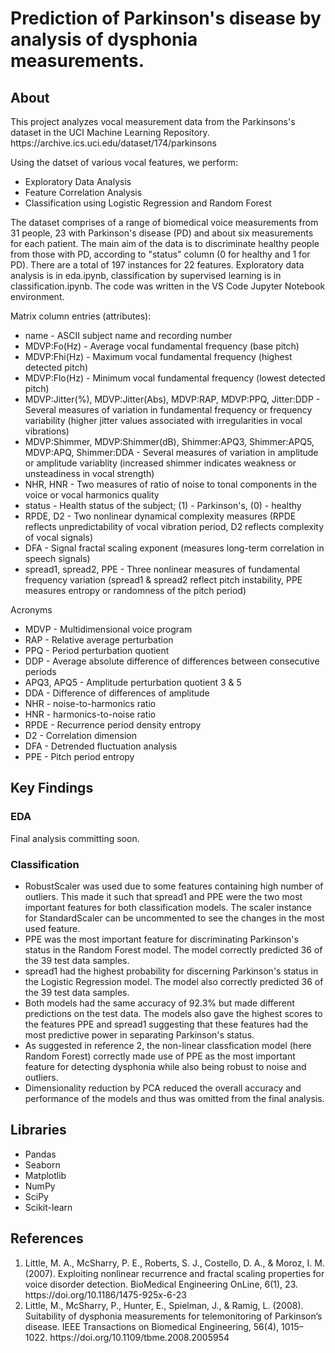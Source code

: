 <h1>Prediction of Parkinson's disease by analysis of dysphonia measurements.</h1>
<h2>About</h2>
<p>This project analyzes vocal measurement data from the Parkinsons's dataset in the UCI Machine Learning Repository. https://archive.ics.uci.edu/dataset/174/parkinsons</p>
<p> Using the datset of various vocal features, we perform:
    <ul>
        <li>Exploratory Data Analysis</li>
        <li>Feature Correlation Analysis</li>
        <li>Classification using Logistic Regression and Random Forest</li>
    </ul>
<p>The dataset comprises of a range of biomedical voice measurements from 31 people, 23 with Parkinson's disease (PD) and about six measurements for each patient. The main aim of the data is to discriminate healthy people from those with PD, according to "status" column (0 for healthy and 1 for PD). There are a total of 197 instances for 22 features. Exploratory data analysis is in eda.ipynb, classification by supervised learning is in classification.ipynb. The code was written in the VS Code Jupyter Notebook environment.</p>
<p>
Matrix column entries (attributes):
<ul>
   <li>name - ASCII subject name and recording number</li>
   <li>MDVP:Fo(Hz) - Average vocal fundamental frequency (base pitch)</li>
   <li>MDVP:Fhi(Hz) - Maximum vocal fundamental frequency (highest detected pitch)</li>
   <li>MDVP:Flo(Hz) - Minimum vocal fundamental frequency (lowest detected pitch)</li>
   <li>MDVP:Jitter(%), MDVP:Jitter(Abs), MDVP:RAP, MDVP:PPQ, Jitter:DDP - Several measures of variation in fundamental frequency or frequency variability (higher jitter values associated with irregularities in vocal vibrations)</li>
   <li>MDVP:Shimmer, MDVP:Shimmer(dB), Shimmer:APQ3, Shimmer:APQ5, MDVP:APQ, Shimmer:DDA - Several measures of variation in amplitude or amplitude variablity (increased shimmer indicates weakness or unsteadiness in vocal strength)</li>
   <li>NHR, HNR - Two measures of ratio of noise to tonal components in the voice or vocal harmonics quality</li>
   <li>status - Health status of the subject; (1) - Parkinson's, (0) - healthy</li>
   <li>RPDE, D2 - Two nonlinear dynamical complexity measures (RPDE reflects unpredictability of vocal vibration period, D2 reflects complexity of vocal signals)</li>
   <li>DFA - Signal fractal scaling exponent (measures long-term correlation in speech signals)</li>
   <li>spread1, spread2, PPE - Three nonlinear measures of fundamental frequency variation (spread1 & spread2 reflect pitch instability, PPE measures entropy or randomness of the pitch period)</li>
</ul>
Acronyms
<ul>
    <li>MDVP - Multidimensional voice program</li>
    <li>RAP - Relative average perturbation</li>
    <li>PPQ - Period perturbation quotient</li>
    <li>DDP - Average absolute difference of differences between consecutive periods</li>
    <li>APQ3, APQ5 - Amplitude perturbation quotient 3 & 5</li>
    <li>DDA - Difference of differences of amplitude</li>
    <li>NHR - noise-to-harmonics ratio</li>
    <li>HNR - harmonics-to-noise ratio</li>
    <li>RPDE - Recurrence period density entropy</li>
    <li>D2 - Correlation dimension</li>
    <li>DFA - Detrended fluctuation analysis</li>
    <li>PPE - Pitch period entropy</li>
</ul>
</p>
<h2>Key Findings</h2>
<h3>EDA</h3>
  <p>Final analysis committing soon.</p>
<h3>Classification</h3>
  <p>
    <ul>
        <li>RobustScaler was used due to some features containing high number of outliers. This made it such that spread1 and PPE were the two most important features for both classification models. The scaler instance for StandardScaler can be uncommented to see the changes in the most used feature.</li>
        <li>PPE was the most important feature for discriminating Parkinson's status in the Random Forest model. The model correctly predicted 36 of the 39 test data samples.</li>
        <li>spread1 had the highest probability for discerning Parkinson's status in the Logistic Regression model. The model also correctly predicted 36 of the 39 test data samples.</li>
        <li>Both models had the same accuracy of 92.3% but made different predictions on the test data. The models also gave the highest scores to the features PPE and spread1 suggesting that these features had the most predictive power in separating Parkinson's status.</li>
        <li>As suggested in reference 2, the non-linear classfication model (here Random Forest) correctly made use of PPE as the most important feature for detecting dysphonia while also being robust to noise and outliers.</li>
        <li>Dimensionality reduction by PCA reduced the overall accuracy and performance of the models and thus was omitted from the final analysis.</li>
      </ul>
  </p>
  <h2>Libraries</h2>
  <p>
    <ul>
      <li>Pandas</li>
        <li>Seaborn</li>
        <li>Matplotlib</li>
        <li>NumPy</li>
        <li>SciPy</li>
        <li>Scikit-learn</li>
    </ul>
<h2>References</h2>
<ol>
   <li>Little, M. A., McSharry, P. E., Roberts, S. J., Costello, D. A., & Moroz, I. M. (2007). Exploiting nonlinear recurrence and fractal scaling properties for voice disorder detection. BioMedical Engineering OnLine, 6(1), 23. https://doi.org/10.1186/1475-925x-6-23</li>
   <li>Little, M., McSharry, P., Hunter, E., Spielman, J., & Ramig, L. (2008). Suitability of dysphonia measurements for telemonitoring of Parkinson’s disease. IEEE Transactions on Biomedical Engineering, 56(4), 1015–1022. https://doi.org/10.1109/tbme.2008.2005954</li>
</ol>
